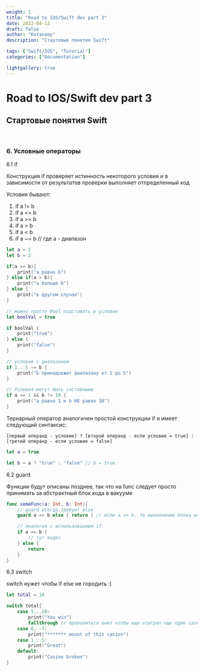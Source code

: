 ```yaml
---
weight: 1
title: "Road to IOS/Swift dev part 3"
date: 2022-04-13
draft: false
author: "Kotanamy"
description: "Стартовые понятия Swift"

tags: ["Swift/IOS", "Tutorial"]
categories: ["Documentation"]

lightgallery: true
---
```


# Road to IOS/Swift dev part 3
## **Стартовые понятия Swift**

<br>

### 6. Условные операторы

6.1 if

Конструкция if проверяет истинность некоторого условия и в зависимости от результатов проверки выполняет отпределенный код

Условия бывают:
1. if a != b
2. if a <= b
3. if a >= b
4. if a > b
5. if a < b
6. if a ~= b // где a - диапазон

```Swift
let a = 1
let b = 2

if(a == b){
    print("а равно b")
} else if(a > b){
    print("a больше b")
} else {
    print("в другом случае")
}

// можно просто Bool подставить в условие
let boolVal = true

if boolVal {
    print("true")
} else {
    print("false")
}

// условие с диапазоном
if 1...5 ~= b {
    print("b принадлежит диапазону от 1 до 5")
}

// Условия могут быть составными
if a == 1 && b != 10 {
    print("a равно 1 и b НЕ равно 10")
}
```

Тернарный оператор аналогичен простой конструкции if и имеет следующий синтаксис:

```
[первый операнд - условие] ? [второй операнд - если условие = true] : [третий операнд - если условие = false]
```

```Swift
let a = true

let b = a ? "true" : "false" // b = true  
```

6.2 guard

Функции будут описаны позднее, так что на func следует просто принимать за абстрактный блок кода в вакууме

```Swift
func someFunc(a: Int, b: Int){
    // guard всегда требует else
    guard a == b else { return } // если a == b, то выполнение блока кода прерывается

    // аналогия с использованием if
    if a == b {
        // тут кодес
    } else {
        return
    }
}
```

6.3 switch

switch нужет чтобы if else не городить :)

```Swift
let total = 10

switch total{
    case 5...10:
        print("You win")
        fallthrough // провалиться вниз чтобы еще отыграл еще один case
    case 0, -1:
        print("******* mount of this casion")
    case 1...5:
        print("Great")
    default:
        print("Casino broken")
}
```

